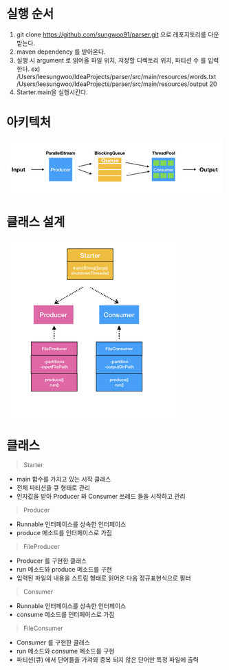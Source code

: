 # 실행 순서
1. git clone https://github.com/sungwoo91/parser.git 으로 레포지토리를 다운받는다.
2. maven dependency 를 받아온다.
3. 실행 시 argument 로 읽어올 파일 위치, 저장할 디렉토리 위치, 파티션 수 를 입력한다.
 ex) /Users/leesungwoo/IdeaProjects/parser/src/main/resources/words.txt /Users/leesungwoo/IdeaProjects/parser/src/main/resources/output 20
4. Starter.main을 실행시킨다.

# 아키텍처

![Image of Architecture](https://github.com/sungwoo91/parser/blob/master/src/main/resources/architecture/architecture.001.jpeg?raw=true)

# 클래스 설계

![Image of ClassDiagram](https://github.com/sungwoo91/parser/blob/master/src/main/resources/classdiagram/classdiagram.001.jpeg?raw=true)

# 클래스
> Starter
- main 함수를 가지고 있는 시작 클래스
- 전체 파티션을 큐 형태로 관리
- 인자값을 받아 Producer 와 Consumer 쓰레드 들을 시작하고 관리 

> Producer
- Runnable 인터페이스를 상속한 인터페이스
- produce 메소드를 인터페이스로 가짐

> FileProducer
- Producer 를 구현한 클래스
- run 메소드와 produce 메소드를 구현
- 입력된 파일의 내용을 스트림 형태로 읽어온 다음 정규표현식으로 필터

> Consumer
- Runnable 인터페이스를 상속한 인터페이스
- consume 메소드를 인터페이스로 가짐

> FileConsumer
- Consumer 를 구현한 클래스
- run 메소드와 consume 메소드를 구현
- 파티션(큐) 에서 단어들을 가져와 중복 되지 않은 단어만 특정 파일에 출력
